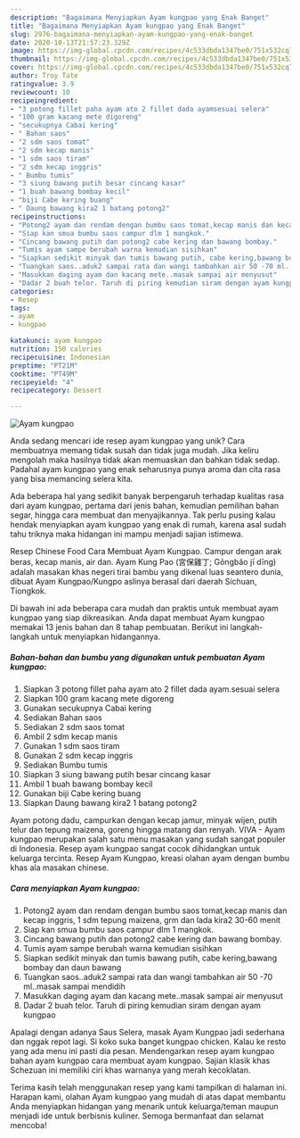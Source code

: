```yaml
---
description: "Bagaimana Menyiapkan Ayam kungpao yang Enak Banget"
title: "Bagaimana Menyiapkan Ayam kungpao yang Enak Banget"
slug: 2976-bagaimana-menyiapkan-ayam-kungpao-yang-enak-banget
date: 2020-10-13T21:57:23.329Z
image: https://img-global.cpcdn.com/recipes/4c533dbda1347be0/751x532cq70/ayam-kungpao-foto-resep-utama.jpg
thumbnail: https://img-global.cpcdn.com/recipes/4c533dbda1347be0/751x532cq70/ayam-kungpao-foto-resep-utama.jpg
cover: https://img-global.cpcdn.com/recipes/4c533dbda1347be0/751x532cq70/ayam-kungpao-foto-resep-utama.jpg
author: Troy Tate
ratingvalue: 3.9
reviewcount: 10
recipeingredient:
- "3 potong fillet paha ayam ato 2 fillet dada ayamsesuai selera"
- "100 gram kacang mete digoreng"
- "secukupnya Cabai kering"
- " Bahan saos"
- "2 sdm saos tomat"
- "2 sdm kecap manis"
- "1 sdm saos tiram"
- "2 sdm kecap inggris"
- " Bumbu tumis"
- "3 siung bawang putih besar cincang kasar"
- "1 buah bawang bombay kecil"
- "biji Cabe kering buang"
- " Daung bawang kira2 1 batang potong2"
recipeinstructions:
- "Potong2 ayam dan rendam dengan bumbu saos tomat,kecap manis dan kecap inggris, 1 sdm tepung maizena, grm dan lada kira2 30-60 menit"
- "Siap kan smua bumbu saos campur dlm 1 mangkok."
- "Cincang bawang putih dan potong2 cabe kering dan bawang bombay."
- "Tumis ayam sampe berubah warna kemudian sisihkan"
- "Siapkan sedikit minyak dan tumis bawang putih, cabe kering,bawang bombay dan daun bawang"
- "Tuangkan saos..aduk2 sampai rata dan wangi tambahkan air 50 -70 ml..masak sampai mendidih"
- "Masukkan daging ayam dan kacang mete..masak sampai air menyusut"
- "Dadar 2 buah telor. Taruh di piring kemudian siram dengan ayam kungpao"
categories:
- Resep
tags:
- ayam
- kungpao

katakunci: ayam kungpao 
nutrition: 150 calories
recipecuisine: Indonesian
preptime: "PT21M"
cooktime: "PT49M"
recipeyield: "4"
recipecategory: Dessert

---
```



![Ayam kungpao](https://img-global.cpcdn.com/recipes/4c533dbda1347be0/751x532cq70/ayam-kungpao-foto-resep-utama.jpg)

Anda sedang mencari ide resep ayam kungpao yang unik? Cara membuatnya memang tidak susah dan tidak juga mudah. Jika keliru mengolah maka hasilnya tidak akan memuaskan dan bahkan tidak sedap. Padahal ayam kungpao yang enak seharusnya punya aroma dan cita rasa yang bisa memancing selera kita.

Ada beberapa hal yang sedikit banyak berpengaruh terhadap kualitas rasa dari ayam kungpao, pertama dari jenis bahan, kemudian pemilihan bahan segar, hingga cara membuat dan menyajikannya. Tak perlu pusing kalau hendak menyiapkan ayam kungpao yang enak di rumah, karena asal sudah tahu triknya maka hidangan ini mampu menjadi sajian istimewa.

Resep Chinese Food Cara Membuat Ayam Kungpao. Campur dengan arak beras, kecap manis, air dan. Ayam Kung Pao (宮保雞丁; Gōngbǎo jī dīng) adalah masakan khas negeri tirai bambu yang dikenal luas seantero dunia, dibuat Ayam Kungpao/Kungpo aslinya berasal dari daerah Sichuan, Tiongkok.


Di bawah ini ada beberapa cara mudah dan praktis untuk membuat ayam kungpao yang siap dikreasikan. Anda dapat membuat Ayam kungpao memakai 13 jenis bahan dan 8 tahap pembuatan. Berikut ini langkah-langkah untuk menyiapkan hidangannya.

<!--inarticleads1-->

##### Bahan-bahan dan bumbu yang digunakan untuk pembuatan Ayam kungpao:

1. Siapkan 3 potong fillet paha ayam ato 2 fillet dada ayam.sesuai selera
1. Siapkan 100 gram kacang mete digoreng
1. Gunakan secukupnya Cabai kering
1. Sediakan  Bahan saos
1. Sediakan 2 sdm saos tomat
1. Ambil 2 sdm kecap manis
1. Gunakan 1 sdm saos tiram
1. Gunakan 2 sdm kecap inggris
1. Sediakan  Bumbu tumis
1. Siapkan 3 siung bawang putih besar cincang kasar
1. Ambil 1 buah bawang bombay kecil
1. Gunakan biji Cabe kering buang
1. Siapkan  Daung bawang kira2 1 batang potong2


Ayam potong dadu, campurkan dengan kecap jamur, minyak wijen, putih telur dan tepung maizena, goreng hingga matang dan renyah. VIVA - Ayam kungpao merupakan salah satu menu masakan yang sudah sangat populer di Indonesia. Resep ayam kungpao sangat cocok dihidangkan untuk keluarga tercinta. Resep Ayam Kungpao, kreasi olahan ayam dengan bumbu khas ala masakan chinese. 

<!--inarticleads2-->

##### Cara menyiapkan Ayam kungpao:

1. Potong2 ayam dan rendam dengan bumbu saos tomat,kecap manis dan kecap inggris, 1 sdm tepung maizena, grm dan lada kira2 30-60 menit
1. Siap kan smua bumbu saos campur dlm 1 mangkok.
1. Cincang bawang putih dan potong2 cabe kering dan bawang bombay.
1. Tumis ayam sampe berubah warna kemudian sisihkan
1. Siapkan sedikit minyak dan tumis bawang putih, cabe kering,bawang bombay dan daun bawang
1. Tuangkan saos..aduk2 sampai rata dan wangi tambahkan air 50 -70 ml..masak sampai mendidih
1. Masukkan daging ayam dan kacang mete..masak sampai air menyusut
1. Dadar 2 buah telor. Taruh di piring kemudian siram dengan ayam kungpao


Apalagi dengan adanya Saus Selera, masak Ayam Kungpao jadi sederhana dan nggak repot lagi. Si koko suka banget kungpao chicken. Kalau ke resto yang ada menu ini pasti dia pesan. Mendengarkan resep ayam kungpao bahan ayam kungpao cara membuat ayam kungpao. Sajian klasik khas Schezuan ini memiliki ciri khas warnanya yang merah kecoklatan. 

Terima kasih telah menggunakan resep yang kami tampilkan di halaman ini. Harapan kami, olahan Ayam kungpao yang mudah di atas dapat membantu Anda menyiapkan hidangan yang menarik untuk keluarga/teman maupun menjadi ide untuk berbisnis kuliner. Semoga bermanfaat dan selamat mencoba!
